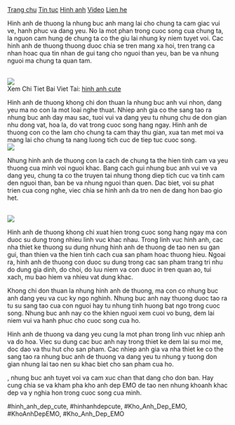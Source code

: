 <nav>
<a href="#">Trang chu</a>
<a href="#">Tin tuc</a>
<a href="#">Hinh anh</a>
<a href="#">Video</a>
<a href="#">Lien he</a>
</nav><section>

<p>Hinh anh de thuong la nhung buc anh mang lai cho chung ta cam giac vui ve, hanh phuc va dang yeu. No la mot phan trong cuoc song cua chung ta, la nguon cam hung de chung ta co the giu lai nhung ky niem tuyet voi. Cac hinh anh de thuong thuong duoc chia se tren mang xa hoi, tren trang ca nhan hoac qua tin nhan de gui tang cho nguoi than yeu, ban be va nhung nguoi ma chung ta quan tam.</p><br><img src="https://khoanhdepemo.com/wp-content/uploads/2024/12/image-33-1024x1020.png"></br>
Xem Chi Tiet Bai Viet Tai: <a href="https://khoanhdepemo.com/hinh-anh-cute/">hinh anh cute</a>
<p>Hinh anh de thuong khong chi don thuan la nhung buc anh vui nhon, dang yeu ma no con la mot loai nghe thuat. Nhiep anh gia co the sang tao ra nhung buc anh day mau sac, tuoi vui va dang yeu tu nhung chu de don gian nhu dong vat, hoa la, do vat trong cuoc song hang ngay. Hinh anh de thuong con co the lam cho chung ta cam thay thu gian, xua tan met moi va mang lai cho chung ta nang luong tich cuc de tiep tuc cuoc song.<br><img src="https://khoanhdepemo.com/wp-content/uploads/2024/12/image-106-1024x1024.png"></br>

<p>Nhung hinh anh de thuong con la cach de chung ta the hien tinh cam va yeu thuong cua minh voi nguoi khac. Bang cach gui nhung buc anh vui ve va dang yeu, chung ta co the truyen tai nhung thong diep tich cuc va tinh cam den nguoi than, ban be va nhung nguoi than quen. Dac biet, voi su phat trien cua cong nghe, viec chia se hinh anh da tro nen de dang hon bao gio het.</p><br><img src="https://khoanhdepemo.com/wp-content/uploads/2024/12/image-43-1024x1001.png"></br>
<p>Hinh anh de thuong khong chi xuat hien trong cuoc song hang ngay ma con duoc su dung trong nhieu linh vuc khac nhau. Trong linh vuc hinh anh, cac nha thiet ke thuong su dung nhung hinh anh de thuong de tao nen su gan gui, than thien va the hien tinh cach cua san pham hoac thuong hieu. Ngoai ra, hinh anh de thuong con duoc su dung trong cac san pham trang tri nhu do dung gia dinh, do choi, do luu niem va con duoc in tren quan ao, tui xach, mu bao hiem va nhieu vat dung khac.

<p>Khong chi don thuan la nhung hinh anh de thuong, ma con co nhung buc anh dang yeu va cuc ky ngo nghinh. Nhung buc anh nay thuong duoc tao ra tu su sang tao cua con nguoi hay tu nhung tinh huong bat ngo trong cuoc song. Nhung buc anh nay co the khien nguoi xem cuoi vo bung, dem lai niem vui va hanh phuc cho cuoc song cua ho.</p>
<p>Hinh anh de thuong va dang yeu cung la mot phan trong linh vuc nhiep anh va do hoa. Viec su dung cac buc anh nay trong thiet ke dem lai su moi me, doc dao va thu hut cho san pham. Cac nhiep anh gia va nha thiet ke co the sang tao ra nhung buc anh de thuong va dang yeu tu nhung y tuong don gian nhung lai tao nen su khac biet cho san pham cua ho.
</section><p>, nhung buc anh tuyet voi va cam xuc chan that dang cho don ban. Hay cung chia se va kham pha kho anh dep EMO de tao nen nhung khoanh khac dep va y nghia hon trong cuoc song cua minh.</p>
#hinh_anh_dep_cute, #hinhanhdepcute, #Kho_Anh_Dep_EMO, #KhoAnhDepEMO, #Kho_Anh_Dep_EMO

